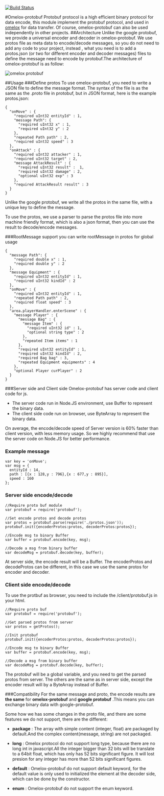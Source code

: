 [![Build Status](https://travis-ci.org/node-omelox/omelox-protobuf.svg?branch=master)](https://travis-ci.org/node-omelox/omelox-protobuf)

#Omelox-protobuf
  Protobuf protocol is a high efficient binary protocol for data encode, this module implement the protobuf protocol, and used in [omelox](https://gitee.com/gamingcity/omelox) for data transfer.
Of course, omelox-protobuf can also be used independently in other projects.
##Architecture
Unlike the google protobuf, we provide a universal encoder and decoder in omelox-protobuf. We use protos file as meta data to encode/decode messages, so you do not need to add any code to your project, instead , what you need is to add a protos.json (or two for different encoder and decoder messages) files to define the message need to encode by protobuf.The architecture of omelox-protobuf is as follow:

![omelox protobuf](http://omelox.netease.com/resource/documentImage/protocol/Protobuf_omelox.png)

##Usage
###Define protos
To use omelox-protobuf, you need to write a JSON file to define the message format. The syntax of the file is as the same as the .proto file in protobuf, but in JSON format, here is the example protos.json:

  ```
  {
    "onMove" : {
      "required uInt32 entityId" : 1,
      "message Path": {
        "required uInt32 x" : 1,
        "required uInt32 y" : 2
      },
      "repeated Path path" : 2,
      "required uInt32 speed" : 3
    },
    "onAttack" : {
      "required uInt32 attacker" : 1,
      "required uInt32 target" : 2,
      "message AttackResult" : {
        "required uInt32 result" :  1,
        "required uInt32 damage" : 2,
        "optional uInt32 exp" : 3
      },
      "required AttackResult result" : 3
    }
  }
  ```

Unlike the google protobuf, we write all the protos in the same file, with a unique key to define the message.

To use the protos, we use a parser to parse the protos file into more machine friendly format, which is also a json format, then you can use the result to decode/encode messages.

###RootMessage support
you can write rootMessage in protos for global usage  
```
{
  "message Path": {
    "required double x" : 1,
    "required double y" : 2
  },
  "message Equipment" : {
    "required uInt32 entityId" : 1,
    "required uInt32 kindId" : 2
  },
  "onMove" : {
    "required uInt32 entityId" : 1,
    "repeated Path path" : 2,
    "required float speed" : 3
  },
  "area.playerHandler.enterScene" : {
    "message Player" : {
      "message Bag" : {
        "message Item" : {
          "required uInt32 id" : 1,
          "optional string type" : 2
        },
        "repeated Item items" : 1
      },
      "required uInt32 entityId" : 1,
      "required uInt32 kindId" : 2,
      "required Bag bag" : 3,
      "repeated Equipment equipments" : 4
    },
    "optional Player curPlayer" : 2
  }
}
```

###Server side and Client side
Omelox-protobuf has server code and client code for js.

- The server code run in Node.JS environment, use Buffer to represent the binary data.
- The client side code run on browser, use ByteArray to represent the binary data.

On average, the encode/decode speed of Server version is 60% faster than client version, with less memory usage. So we  highly recommend that use the server code on Node.JS for better performance.

### Example message

  ```
  var key = 'onMove';
  var msg = {
    entityId : 14,
    path : [{x : 128,y : 796},{x : 677,y : 895}],
    speed : 160
  };

  ```

### Server side encode/decode

  ```
  //Require proto buf module
  var protobuf = require('protobuf');

  //Set encode protos and decode protos
  var protos = protobuf.parse(require('./protos.json'));
  protobuf.init({encoderProtos:protos, decoderProtos:protos});

  //Encode msg to binary Buffer
  var buffer = protobuf.encode(key, msg);

  //Decode a msg from binary buffer
  var decodeMsg = protobuf.decode(key, buffer);

  ```
At server side, the encode result will be a Buffer.
The encoderProtos and decodeProtos can be different, in this case we use the same protos for encoder and decoder.

### Client side encode/decode
To use the protbuf as browser, you need to include the /client/protobuf.js in your html.

  ```
  //Require proto buf
  var protobuf = require('protobuf');

  //Get parsed protos from server
  var protos = getProtos();

  //Init protobuf
  protobuf.init({encoderProtos:protos, decoderProtos:protos});

  //Encode msg to binary Buffer
  var buffer = protobuf.encode(key, msg);

  //Decode a msg from binary buffer
  var decodeMsg = protobuf.decode(key, buffer);

  ```

The protobuf will be a global variable, and you need to get the parsed protos from server.
The others are the same as in server side, except the encoder result will by a ByteArray instead of Buffer.

###Compatibility
For the same message and proto, the encode results are **the same** for **omelox-protobuf** and **google protobuf** .This means you can exchange binary data with google-protobuf.

Some how we has some changes in the proto file, and there are some features we do not support, there are the different:

- **package** : The array with simple content (integer, float) are packaged by default.And the complex content(message, string) are not packaged.

- **long** : Omelox protocol do not support long type, because there are no long int in javascript.All the integer bigger than 32 bits will be translate to a 64bit float, which has only has 52 bits significant figure. It will lost presion for any integer has more than 52 bits significant figures.

- **default** : Omelox-protobuf do not support default keyword, for the default value is only used to initialized the element at the decoder side, which can be done by the constructor.

- **enum** : Omelox-protobuf do not support the enum keyword.
